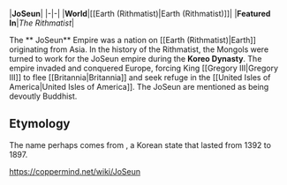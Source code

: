 |**JoSeun**|
|-|-|
|**World**|[[Earth (Rithmatist)\|Earth (Rithmatist)]]|
|**Featured In**|*The Rithmatist*|

The ** JoSeun** Empire was a nation on [[Earth (Rithmatist)\|Earth]] originating from Asia.
In the history of the Rithmatist, the Mongols were turned to work for the JoSeun empire during the **Koreo Dynasty**. 
The empire invaded and conquered Europe, forcing King [[Gregory III\|Gregory III]] to flee [[Britannia\|Britannia]] and seek refuge in the [[United Isles of America\|United Isles of America]].
The JoSeun are mentioned as being devoutly Buddhist. 

## Etymology
The name perhaps comes from , a Korean state that lasted from 1392 to 1897.



https://coppermind.net/wiki/JoSeun